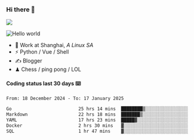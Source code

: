 ### Hi there 👋
![](https://komarev.com/ghpvc/?username=Xuhandsome)


<img src="https://github-readme-stats.vercel.app/api?username=XuHandsome&show_icons=true&theme=merko" alt="Hello world">

<br/>

- 🍻  Work at Shanghai, _A Linux SA_
- ⚡  Python / Vue / Shell
- ✍️  Blogger
- ♟  Chess / ping pong / LOL

#### Coding status last 30 days ⌨️

<!--START_SECTION:waka-->

```txt
From: 18 December 2024 - To: 17 January 2025

Go                         25 hrs 14 mins  ████████▒░░░░░░░░░░░░░░░░   33.60 %
Markdown                   22 hrs 18 mins  ███████▒░░░░░░░░░░░░░░░░░   29.69 %
YAML                       17 hrs 23 mins  █████▓░░░░░░░░░░░░░░░░░░░   23.15 %
Docker                     2 hrs 30 mins   ▓░░░░░░░░░░░░░░░░░░░░░░░░   03.33 %
SQL                        1 hr 47 mins    ▓░░░░░░░░░░░░░░░░░░░░░░░░   02.39 %
```

<!--END_SECTION:waka-->
